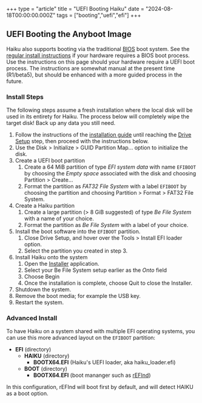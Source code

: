 +++
type = "article"
title = "UEFI Booting Haiku"
date = "2024-08-18T00:00:00.000Z"
tags = ["booting","uefi","efi"]
+++

## UEFI Booting the Anyboot Image

Haiku also supports booting via the traditional [BIOS](https://en.wikipedia.org/wiki/BIOS) boot system. See the [regular install instructions](/get-haiku/installation-guide/) if your hardware requires a BIOS boot process. Use the instructions on this page should your hardware require a UEFI boot process. The instructions are somewhat manual at the present time (R1/beta5), but should be enhanced with a more guided process in the future.

### Install Steps

The following steps assume a fresh installation where the local disk will be used in its entirety for Haiku. The process below will completely wipe the target disk! Back up any data you still need.

1. Follow the instructions of the [installation guide](/get-haiku/installation-guide/) until reaching the [Drive Setup](/docs/userguide/en/applications/drivesetup.html) step, then proceed with the instructions below.
2. Use the <span class="menu">Disk</span> > <span class="menu">Initialize</span> > <span class="menu">GUID Partition Map...</span> option to initialize the disk.
3. Create a UEFI boot partition
   1. Create a 64 MiB partition of type _EFI system data_ with name `EFIBOOT` by choosing the _Empty space_ associated with the disk and choosing <span class="menu">Partition</span> > <span class="menu">Create...</span>
   2. Format the partition as _FAT32 File System_ with a label `EFIBOOT` by choosing the partition and choosing <span class="menu">Partition</span> > <span class="menu">Format</span> > <span class="menu">FAT32 File System</span>.
4. Create a Haiku partition
   1. Create a large partition (> 8 GiB suggested) of type _Be File System_ with a name of your choice.
   2. Format the partition as _Be File System_ with a label of your choice.
5. Install the boot software into the `EFIBOOT` partition.
   1. Close Drive Setup, and hover over the <span class="menu">Tools</span> > <span class="menu">Install EFI loader</span> option.
   2. Select the partition you created in step 3.
6. Install Haiku onto the system
   1. Open the [Installer](/docs/userguide/en/applications/installer.html) application.
   2. Select your Be File System setup earlier as the _Onto_ field
   3. Choose <span class="button">Begin</span>
   4. Once the installation is complete, choose <span class="button">Quit</span> to close the Installer.
7. Shutdown the system.
8. Remove the boot media; for example the USB key.
9. Restart the system.

### Advanced Install

To have Haiku on a system shared with multiple EFI operating systems, you can use this more advanced layout on the `EFIBOOT` partition:

  * **EFI** (directory)
    * **HAIKU** (directory)
      * **BOOTX64.EFI** (Haiku's UEFI loader, aka haiku_loader.efi)
    * **BOOT** (directory)
      * **BOOTX64.EFI** (boot mananger such as [rEFInd](https://www.rodsbooks.com/refind/))

In this configuration, rEFInd will boot first by default, and will detect HAIKU as a boot option.

